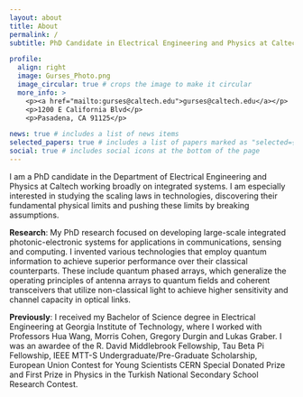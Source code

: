 ```yaml
---
layout: about
title: About
permalink: /
subtitle: PhD Candidate in Electrical Engineering and Physics at Caltech

profile:
  align: right
  image: Gurses_Photo.png
  image_circular: true # crops the image to make it circular
  more_info: >
    <p><a href="mailto:gurses@caltech.edu">gurses@caltech.edu</a></p>
    <p>1200 E California Blvd</p>
    <p>Pasadena, CA 91125</p>

news: true # includes a list of news items
selected_papers: true # includes a list of papers marked as "selected={true}"
social: true # includes social icons at the bottom of the page
---
```


I am a PhD candidate in the Department of Electrical Engineering and Physics at Caltech working broadly on integrated systems. I am especially interested in studying the scaling laws in technologies, discovering their fundamental physical limits and pushing these limits by breaking assumptions.

<b>Research</b>: My PhD research focused on developing large-scale integrated photonic-electronic systems for applications in communications, sensing and computing. I invented various technologies that employ quantum information to achieve superior performance over their classical counterparts. These include quantum phased arrays, which generalize the operating principles of antenna arrays to quantum fields and coherent transceivers that utilize non-classical light to achieve higher sensitivity and channel capacity in optical links.

<b>Previously</b>: I received my Bachelor of Science degree in Electrical Engineering at Georgia Institute of Technology, where I worked with Professors Hua Wang, Morris Cohen, Gregory Durgin and Lukas Graber. I was an awardee of the R. David Middlebrook Fellowship, Tau Beta Pi Fellowship, IEEE MTT-S Undergraduate/Pre-Graduate Scholarship, European Union Contest for Young Scientists CERN Special Donated Prize and First Prize in Physics in the Turkish National Secondary School Research Contest.
